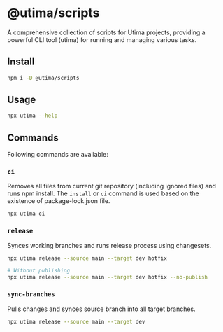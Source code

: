 # @utima/scripts

A comprehensive collection of scripts for Utima projects, providing a powerful CLI tool (utima) for running and managing various tasks.

## Install

```bash
npm i -D @utima/scripts
```

## Usage

```bash
npx utima --help
```


## Commands

Following commands are available:




### `ci`

Removes all files from current git repository (including ignored files) and runs npm install. The `install` or `ci` command is used based on the existence of package-lock.json file.

```bash
npx utima ci
```

### `release`

Synces working branches and runs release process using changesets.

```bash
npx utima release --source main --target dev hotfix

# Without publishing
npx utima release --source main --target dev hotfix --no-publish
```

### `sync-branches`

Pulls changes and synces source branch into all target branches.

```bash
npx utima release --source main --target dev
```
